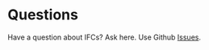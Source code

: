 # Questions
Have a question about IFCs?  Ask here.  Use Github [Issues](https://github.com/IndustryFoundationClasses/Questions/issues).
